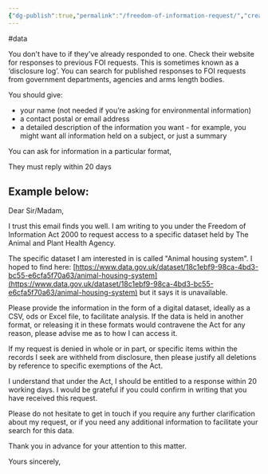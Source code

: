 ```yaml
---
{"dg-publish":true,"permalink":"/freedom-of-information-request/","created":"2024-04-11T14:57:16.000+01:00","updated":"2025-09-28T23:53:29.048+01:00"}
---
```


#data 

You don't have to if they've already responded to one. Check their website for responses to previous FOI requests. This is sometimes known as a ‘disclosure log’. You can search for published responses to FOI requests from government departments, agencies and arms length bodies.

You should give:
- your name (not needed if you’re asking for environmental information)
- a contact postal or email address
- a detailed description of the information you want - for example, you might want all information held on a subject, or just a summary

You can ask for information in a particular format, 

They must reply within 20 days 

## Example below: 

Dear Sir/Madam,

I trust this email finds you well. I am writing to you under the Freedom of Information Act 2000 to request access to a specific dataset held by The Animal and Plant Health Agency.

The specific dataset I am interested in is called "Animal housing system". I hoped to find here: [https://www.data.gov.uk/dataset/18c1ebf9-98ca-4bd3-bc55-e6cfa5f70a63/animal-housing-system](https://www.data.gov.uk/dataset/18c1ebf9-98ca-4bd3-bc55-e6cfa5f70a63/animal-housing-system) but it says it is unavailable.  

Please provide the information in the form of a digital dataset, ideally as a CSV, ods or Excel file, to facilitate analysis. If the data is held in another format, or releasing it in these formats would contravene the Act for any reason, please advise me as to how I can access it.

If my request is denied in whole or in part, or specific items within the records I seek are withheld from disclosure, then please justify all deletions by reference to specific exemptions of the Act.  

I understand that under the Act, I should be entitled to a response within 20 working days. I would be grateful if you could confirm in writing that you have received this request.

Please do not hesitate to get in touch if you require any further clarification about my request, or if you need any additional information to facilitate your search for this data.

Thank you in advance for your attention to this matter. 

Yours sincerely,